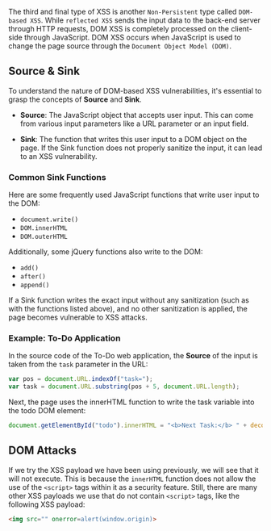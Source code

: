 The third and final type of XSS is another `Non-Persistent` type called `DOM-based XSS`. While `reflected XSS` sends the input data to the back-end server through HTTP requests, DOM XSS is completely processed on the client-side through JavaScript. DOM XSS occurs when JavaScript is used to change the page source through the `Document Object Model (DOM)`.
## Source & Sink

To understand the nature of DOM-based XSS vulnerabilities, it's essential to grasp the concepts of **Source** and **Sink**.

- **Source**: The JavaScript object that accepts user input. This can come from various input parameters like a URL parameter or an input field.
  
- **Sink**: The function that writes this user input to a DOM object on the page. If the Sink function does not properly sanitize the input, it can lead to an XSS vulnerability.

### Common Sink Functions

Here are some frequently used JavaScript functions that write user input to the DOM:

- `document.write()`
- `DOM.innerHTML`
- `DOM.outerHTML`

Additionally, some jQuery functions also write to the DOM:

- `add()`
- `after()`
- `append()`

If a Sink function writes the exact input without any sanitization (such as with the functions listed above), and no other sanitization is applied, the page becomes vulnerable to XSS attacks.

### Example: To-Do Application

In the source code of the To-Do web application, the **Source** of the input is taken from the `task` parameter in the URL:

```javascript
var pos = document.URL.indexOf("task=");
var task = document.URL.substring(pos + 5, document.URL.length);
```
Next, the page uses the innerHTML function to write the task variable into the todo DOM element:
```javascript
document.getElementById("todo").innerHTML = "<b>Next Task:</b> " + decodeURIComponent(task);
```

## DOM Attacks

If we try the XSS payload we have been using previously, we will see that it will not execute. This is because the `innerHTML` function does not allow the use of the `<script>` tags within it as a security feature. Still, there are many other XSS payloads we use that do not contain `<script>` tags, like the following XSS payload:

```html
<img src="" onerror=alert(window.origin)>
```



